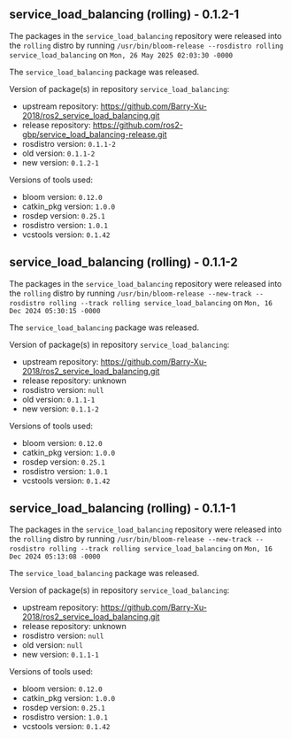 ## service_load_balancing (rolling) - 0.1.2-1

The packages in the `service_load_balancing` repository were released into the `rolling` distro by running `/usr/bin/bloom-release --rosdistro rolling service_load_balancing` on `Mon, 26 May 2025 02:03:30 -0000`

The `service_load_balancing` package was released.

Version of package(s) in repository `service_load_balancing`:

- upstream repository: https://github.com/Barry-Xu-2018/ros2_service_load_balancing.git
- release repository: https://github.com/ros2-gbp/service_load_balancing-release.git
- rosdistro version: `0.1.1-2`
- old version: `0.1.1-2`
- new version: `0.1.2-1`

Versions of tools used:

- bloom version: `0.12.0`
- catkin_pkg version: `1.0.0`
- rosdep version: `0.25.1`
- rosdistro version: `1.0.1`
- vcstools version: `0.1.42`


## service_load_balancing (rolling) - 0.1.1-2

The packages in the `service_load_balancing` repository were released into the `rolling` distro by running `/usr/bin/bloom-release --new-track --rosdistro rolling --track rolling service_load_balancing` on `Mon, 16 Dec 2024 05:30:15 -0000`

The `service_load_balancing` package was released.

Version of package(s) in repository `service_load_balancing`:

- upstream repository: https://github.com/Barry-Xu-2018/ros2_service_load_balancing.git
- release repository: unknown
- rosdistro version: `null`
- old version: `0.1.1-1`
- new version: `0.1.1-2`

Versions of tools used:

- bloom version: `0.12.0`
- catkin_pkg version: `1.0.0`
- rosdep version: `0.25.1`
- rosdistro version: `1.0.1`
- vcstools version: `0.1.42`


## service_load_balancing (rolling) - 0.1.1-1

The packages in the `service_load_balancing` repository were released into the `rolling` distro by running `/usr/bin/bloom-release --new-track --rosdistro rolling --track rolling service_load_balancing` on `Mon, 16 Dec 2024 05:13:08 -0000`

The `service_load_balancing` package was released.

Version of package(s) in repository `service_load_balancing`:

- upstream repository: https://github.com/Barry-Xu-2018/ros2_service_load_balancing.git
- release repository: unknown
- rosdistro version: `null`
- old version: `null`
- new version: `0.1.1-1`

Versions of tools used:

- bloom version: `0.12.0`
- catkin_pkg version: `1.0.0`
- rosdep version: `0.25.1`
- rosdistro version: `1.0.1`
- vcstools version: `0.1.42`


